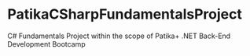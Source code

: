 # PatikaCSharpFundamentalsProject
C# Fundamentals Project within the scope of Patika+ .NET Back-End Development Bootcamp

